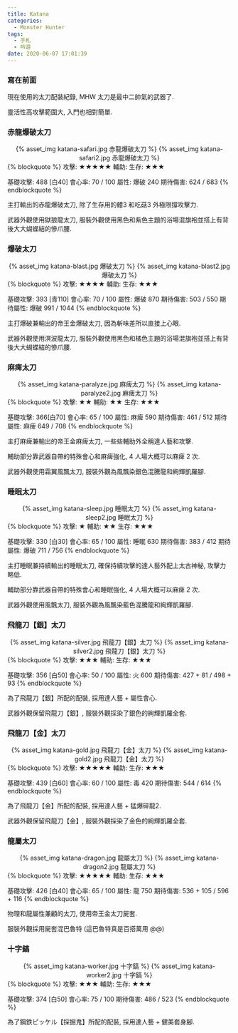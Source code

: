 ```yaml
---
title: Katana
categories:
  - Monster Hunter
tags:
  - 手札
  - 吟遊
date: 2020-06-07 17:01:39
---
```

### 寫在前面

現在使用的太刀配裝紀錄, MHW 太刀是最中二帥氣的武器了.

靈活性高攻擊範圍大, 入門也相對簡單.

### 赤龍爆破太刀
<center>{% asset_img katana-safari.jpg 赤龍爆破太刀 %} {% asset_img katana-safari2.jpg 赤龍爆破太刀 %}</center>
{% blockquote %}
攻擊: ★★★★★
輔助:
生存: ★★★

基礎攻擊: 488 [白40]
會心率: 70 / 100
屬性: 爆破 240
期待傷害: 624 / 683
{% endblockquote %}

主打輸出的赤龍爆破太刀, 除了生存用的體3 和吃菇3 外極限撐攻擊力.

武器外觀使用獄狼龍太刀, 服裝外觀使用黑色和紫色主題的浴場混旗袍並搭上有背後大大蝴蝶結的慘爪腰.

### 爆破太刀
<center>{% asset_img katana-blast.jpg 爆破太刀 %} {% asset_img katana-blast2.jpg 爆破太刀 %}</center>
{% blockquote %}
攻擊: ★★★★
輔助:
生存: ★★★

基礎攻擊: 393 [青110]
會心率: 70 / 100
屬性: 爆破 870
期待傷害: 503 / 550
期待屬性: 爆破 991 / 1044
{% endblockquote %}

主打爆破兼輸出的帝王金爆破太刀, 因為斬味差所以直接上心眼.

武器外觀使用溟波龍太刀, 服裝外觀使用黑色和橘色主題的浴場混旗袍並搭上有背後大大蝴蝶結的慘爪腰.

### 麻痺太刀
<center>{% asset_img katana-paralyze.jpg 麻痺太刀 %} {% asset_img katana-paralyze2.jpg 麻痺太刀 %}</center>
{% blockquote %}
攻擊: ★★
輔助: ★★
生存: ★★★

基礎攻擊: 366[白70]
會心率: 65 / 100
屬性: 麻痺 590
期待傷害: 461 / 512
期待屬性: 麻痺 649 / 708
{% endblockquote %}

主打麻痺兼輸出的帝王金麻痺太刀, 一些些輔助外全稱達人藝和攻擊.

輔助部分靠武器自帶的特殊會心和麻痺強化, 4 人場大概可以麻痺 2 次.

武器外觀使用霜翼風飄太刀, 服裝外觀為風飄染銀色混騰龍和絢輝凱羅腳.

### 睡眠太刀
<center>{% asset_img katana-sleep.jpg 睡眠太刀 %} {% asset_img katana-sleep2.jpg 睡眠太刀 %}</center>
{% blockquote %}
攻擊: ★
輔助: ★★
生存: ★★★

基礎攻擊: 330 [白30]
會心率: 65 / 100
屬性: 睡眠 630
期待傷害: 383 / 412
期待屬性: 爆破 711 / 756
{% endblockquote %}

主打睡眠兼持續輸出的睡眠太刀, 確保持續攻擊的達人藝外配上太古神秘, 攻擊力略低.

輔助部分靠武器自帶的特殊會心和睡眠強化, 4 人場大概可以麻痺 2 次.

武器外觀使用風飄太刀, 服裝外觀為風飄染藍色混騰龍和絢輝凱羅腳.

### 飛龍刀【銀】太刀
<center>{% asset_img katana-silver.jpg 飛龍刀【銀】太刀 %} {% asset_img katana-silver2.jpg 飛龍刀【銀】太刀 %}</center>
{% blockquote %}
攻擊: ★★★
輔助:
生存: ★★★

基礎攻擊: 356 [白50]
會心率: 50 / 100
屬性: 火 600
期待傷害: 427 + 81 / 498 + 93
{% endblockquote %}

為了飛龍刀【銀】所配的配裝, 採用達人藝 + 屬性會心.

武器外觀保留飛龍刀【銀】, 服裝外觀採染了銀色的絢輝凱羅全套.

### 飛龍刀【金】太刀
<center>{% asset_img katana-gold.jpg 飛龍刀【金】太刀 %} {% asset_img katana-gold2.jpg 飛龍刀【金】太刀 %}</center>
{% blockquote %}
攻擊: ★★★★★
輔助:
生存: ★★★

基礎攻擊: 439 [白60]
會心率: 60 / 100
屬性: 毒 420
期待傷害: 544 / 614
{% endblockquote %}

為了飛龍刀【金】所配的配裝, 採用達人藝 + 猛爆碎龍2.

武器外觀保留飛龍刀【金】, 服裝外觀採染了金色的絢輝凱羅全套.

### 龍屬太刀
<center>{% asset_img katana-dragon.jpg 龍屬太刀 %} {% asset_img katana-dragon2.jpg 龍屬太刀 %}</center>
{% blockquote %}
攻擊: ★★★★★
輔助:
生存: ★★★

基礎攻擊: 426 [白40]
會心率: 65 / 100
屬性: 龍 750
期待傷害: 536 + 105 / 596 + 116
{% endblockquote %}

物理和龍屬性兼顧的太刀, 使用帝王金太刀屍套.

服裝外觀採用屍套混巴魯特 (這巴魯特真是百搭萬用 @@)

### 十字鎬
<center>{% asset_img katana-worker.jpg 十字鎬 %} {% asset_img katana-worker2.jpg 十字鎬 %}</center>
{% blockquote %}
攻擊: ★★★
輔助:
生存: ★★★

基礎攻擊: 374 [白50]
會心率: 75 / 100
期待傷害: 486 / 523
{% endblockquote %}

為了鋼鉄ピッケル【採掘鬼】所配的配裝, 採用達人藝 + 健美套身腳.
